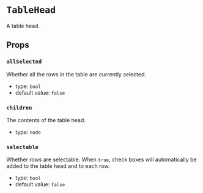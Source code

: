 `TableHead`
===========

A table head.

Props
-----

### `allSelected`

Whether all the rows in the table are currently selected.

- type: `bool`
- default value: `false`


### `children`

The contents of the table head.

- type: `node`


### `selectable`

Whether rows are selectable. When `true`, check boxes will automatically be added to the table head and to each row.

- type: `bool`
- default value: `false`

